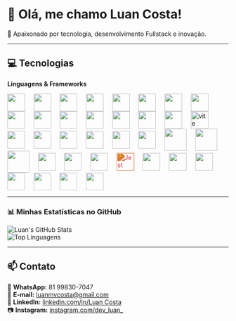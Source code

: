 # 👋 Olá, me chamo Luan Costa!  

🚀 Apaixonado por tecnologia, desenvolvimento Fullstack e inovação.

---

## 💻 Tecnologias

**Linguagens & Frameworks**

<img src="https://cdn.jsdelivr.net/gh/devicons/devicon/icons/java/java-original.svg" width="40" height="40" style="vertical-align:middle;"/> &nbsp;&nbsp;&nbsp;
<img src="https://cdn.jsdelivr.net/gh/devicons/devicon/icons/spring/spring-original.svg" width="40" height="40" style="vertical-align:middle;"/> &nbsp;&nbsp;&nbsp;
<img src="https://cdn.jsdelivr.net/gh/devicons/devicon/icons/javascript/javascript-original.svg" width="40" height="40" style="vertical-align:middle;"/> &nbsp;&nbsp;&nbsp;
<img src="https://cdn.jsdelivr.net/gh/devicons/devicon/icons/typescript/typescript-original.svg" width="40" height="40" style="vertical-align:middle;"/> &nbsp;&nbsp;&nbsp;
<img src="https://cdn.jsdelivr.net/gh/devicons/devicon/icons/nodejs/nodejs-original.svg" width="40" height="40" style="vertical-align:middle;"/> &nbsp;&nbsp;&nbsp;
<img src="https://cdn.jsdelivr.net/gh/devicons/devicon/icons/nestjs/nestjs-original.svg" width="40" height="40" style="vertical-align:middle;"/> &nbsp;&nbsp;&nbsp;
<img src="https://cdn.jsdelivr.net/gh/devicons/devicon/icons/express/express-original.svg" width="40" height="40" style="vertical-align:middle;"/> &nbsp;&nbsp;&nbsp;
<img src="https://cdn.jsdelivr.net/gh/devicons/devicon@latest/icons/npm/npm-original.svg" width="40" height="40" style="vertical-align:middle;"/> &nbsp;&nbsp;&nbsp;
<img src="https://cdn.jsdelivr.net/gh/devicons/devicon/icons/react/react-original.svg" width="40" height="40" style="vertical-align:middle;"/> &nbsp;&nbsp;&nbsp;
<img src="https://cdn.jsdelivr.net/gh/devicons/devicon/icons/html5/html5-original.svg" width="40" height="40" style="vertical-align:middle;"/> &nbsp;&nbsp;&nbsp;
<img src="https://cdn.jsdelivr.net/gh/devicons/devicon/icons/css3/css3-original.svg" width="40" height="40" style="vertical-align:middle;"/> &nbsp;&nbsp;&nbsp;
<img src="https://cdn.jsdelivr.net/gh/devicons/devicon@latest/icons/styledcomponents/styledcomponents-original.svg" width="40" height="40" style="vertical-align:middle;"/> &nbsp;&nbsp;&nbsp;
<img src="https://cdn.jsdelivr.net/gh/devicons/devicon@latest/icons/antdesign/antdesign-original.svg" width="40" height="40" style="vertical-align:middle;"/> &nbsp;&nbsp;&nbsp;
<img src="https://cdn.jsdelivr.net/gh/devicons/devicon@latest/icons/tailwindcss/tailwindcss-original.svg" width="40" height="40" style="vertical-align:middle;"/> &nbsp;&nbsp;&nbsp;
<img src="https://cdn.jsdelivr.net/gh/devicons/devicon@latest/icons/axios/axios-plain.svg" width="40" height="40" style="vertical-align:middle;"/> &nbsp;&nbsp;&nbsp;
<img src="https://vitejs.dev/logo.svg" alt="vite" width="40" height="40" style="vertical-align:middle;"/> &nbsp;&nbsp;&nbsp;
<img src="https://cdn.jsdelivr.net/gh/devicons/devicon@latest/icons/eslint/eslint-original.svg" width="40" height="40" style="vertical-align:middle;"/> &nbsp;&nbsp;&nbsp;
<img src="https://cdn.jsdelivr.net/gh/devicons/devicon@latest/icons/swagger/swagger-original.svg" width="40" height="40" style="vertical-align:middle;"/> &nbsp;&nbsp;&nbsp;
<img src="https://cdn.jsdelivr.net/gh/devicons/devicon/icons/postgresql/postgresql-original.svg" width="40" height="40" style="vertical-align:middle;"/> &nbsp;&nbsp;&nbsp;
<img src="https://cdn.jsdelivr.net/gh/devicons/devicon@latest/icons/mysql/mysql-original.svg" width="40" height="40" style="vertical-align:middle;"/> &nbsp;&nbsp;&nbsp;
<img src="https://cdn.jsdelivr.net/gh/devicons/devicon@latest/icons/redis/redis-original.svg" width="40" height="40" style="vertical-align:middle;"/> &nbsp;&nbsp;&nbsp;
<img src="https://cdn.jsdelivr.net/gh/devicons/devicon@latest/icons/amazonwebservices/amazonwebservices-plain-wordmark.svg" width="40" height="40" style="vertical-align:middle;"/> &nbsp;&nbsp;&nbsp;
<img src="https://cdn.jsdelivr.net/gh/devicons/devicon@latest/icons/docker/docker-plain.svg" width="50" height="50" style="vertical-align:middle;"/> &nbsp;&nbsp;&nbsp;
<img src="https://cdn.jsdelivr.net/gh/devicons/devicon@latest/icons/docker/docker-plain.svg" width="50" height="50" style="vertical-align:middle;"/> &nbsp;&nbsp;&nbsp;
<img src="https://cdn.jsdelivr.net/gh/devicons/devicon@latest/icons/docker/docker-original.svg" width="50" height="50" style="vertical-align:middle;"/> &nbsp;&nbsp;&nbsp;
<img src="https://cdn.jsdelivr.net/gh/devicons/devicon@latest/icons/dbeaver/dbeaver-original.svg" width="40" height="40" style="vertical-align:middle;"/> &nbsp;&nbsp;&nbsp;
<img src="https://cdn.jsdelivr.net/gh/devicons/devicon@latest/icons/junit/junit-original.svg" width="40" height="40" style="vertical-align:middle;"/> &nbsp;&nbsp;&nbsp;
<img src="https://cdn.jsdelivr.net/gh/devicons/devicon/icons/selenium/selenium-original.svg" width="40" height="40" style="vertical-align:middle;"/> &nbsp;&nbsp;&nbsp;
<img src="https://cdn.jsdelivr.net/gh/devicons/devicon/icons/jest/jest-plain.svg" width="40" height="40" style="filter: invert(20%) sepia(90%) saturate(3000%) hue-rotate(340deg) brightness(90%) contrast(90%); vertical-align:middle;" alt="Jest"/> &nbsp;&nbsp;&nbsp;
<img src="https://cdn.jsdelivr.net/gh/devicons/devicon@latest/icons/git/git-plain.svg" width="40" height="40" style="vertical-align:middle;"/> &nbsp;&nbsp;&nbsp;
<img src="https://cdn.jsdelivr.net/gh/devicons/devicon@latest/icons/github/github-original.svg" width="40" height="40" style="vertical-align:middle;"/> &nbsp;&nbsp;&nbsp;
<img src="https://cdn.jsdelivr.net/gh/devicons/devicon@latest/icons/postman/postman-original.svg" width="40" height="40" style="vertical-align:middle;"/> &nbsp;&nbsp;&nbsp;
<img src="https://cdn.jsdelivr.net/gh/devicons/devicon@latest/icons/jira/jira-original-wordmark.svg" width="40" height="40" style="vertical-align:middle;"/> &nbsp;&nbsp;&nbsp;
<img src="https://cdn.jsdelivr.net/gh/devicons/devicon@latest/icons/unifiedmodelinglanguage/unifiedmodelinglanguage-original.svg" width="40" height="40" style="vertical-align:middle;"/> &nbsp;&nbsp;&nbsp;
<img src="https://cdn.jsdelivr.net/gh/devicons/devicon@latest/icons/figma/figma-original.svg" width="40" height="40" style="vertical-align:middle;"/> &nbsp;&nbsp;&nbsp;
<img src="https://cdn.jsdelivr.net/gh/devicons/devicon@latest/icons/linux/linux-original.svg" width="40" height="40" style="vertical-align:middle;"/>

---

### 📊 Minhas Estatísticas no GitHub  

![Luan's GitHub Stats](https://github-readme-stats.vercel.app/api?username=luanmvcosta0&show_icons=true&theme=dracula)  
![Top Linguagens](https://github-readme-stats.vercel.app/api/top-langs/?username=luanmvcosta0&layout=compact&theme=dracula)

---

## 📫 Contato

📱 **WhatsApp:** 81 99830-7047  
📧 **E-mail:** luanmvcosta@gmail.com  
💼 **LinkedIn:** [linkedin.com/in/Luan Costa](https://www.linkedin.com/in/luan-costa-877010235/)  
📷 **Instagram:** [instagram.com/dev_luan_](https://www.instagram.com/dev_luan_/)
